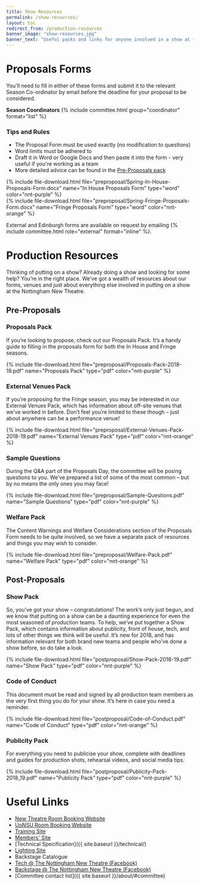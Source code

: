 ```yaml
---
title: Show Resources
permalink: /show-resources/
layout: toc 
redirect_from: /production-resources
banner_image: "show-resources.jpg"
banner_text: "Useful packs and links for anyone involved in a show at the NNT"
---
```


# Proposals Forms 

You'll need to fill in either of these forms and submit it to the relevant Season Co-ordinator by email before the deadline for your proposal to be considered.

<div class="row"><div class="col-lg-8" markdown="1">

**Season Coordinators**
{% include committee.html group="coordinator" format="list" %}

### Tips and Rules 
- The Proposal Form must be used exactly (no modification to questions)
- Word limits must be adhered to
- Draft it in Word or Google Docs and then paste it into the form - very useful if you're working as a team
- More detailed advice can be found in the [Pre-Proposals pack](#pre-proposals)

</div><div class="col-lg-4 text-lg" markdown="1">

{% include file-download.html file="preproposal/Spring-In-House-Proposals-Form.docx" name="In House Proposals Form" type="word" color="nnt-purple"  %} <br />
{% include file-download.html file="preproposal/Spring-Fringe-Proposals-Form.docx" name="Fringe Proposals Form" type="word" color="nnt-orange"  %}

External and Edinburgh forms are available on request by emailing {% include committee.html role="external" format="inline" %}.

</div></div>

# Production Resources

Thinking of putting on a show? Already doing a show and looking for some help? You’re in the right place. We’ve got a wealth of resources about our forms, venues and just about everything else involved in putting on a show at the Nottingham New Theatre.

## Pre-Proposals 

### Proposals Pack

<div class="row"><div class="col-lg-8" markdown="1">

If you’re looking to propose, check out our Proposals Pack. It’s a handy guide to filling in the proposals form for both the In House and Fringe seasons.

</div><div class="col-lg-4 text-lg-right" markdown="1">

{% include file-download.html file="preproposal/Proposals-Pack-2018-19.pdf" name="Proposals Pack" type="pdf" color="nnt-purple" %}
</div></div>

### External Venues Pack

<div class="row"><div class="col-lg-8" markdown="1">

If you’re proposing for the Fringe season, you may be interested in our External Venues Pack, which has information about off-site venues that we’ve worked in before. Don’t feel you’re limited to these though – just about anywhere can be a performance venue!

</div><div class="col-lg-4 text-lg-right" markdown="1">

{% include file-download.html file="preproposal/External-Venues-Pack-2018-19.pdf" name="External Venues Pack" type="pdf" color="nnt-orange"  %}

</div></div>

### Sample Questions

<div class="row"><div class="col-lg-8" markdown="1">

During the Q&A part of the Proposals Day, the committee will be posing questions to you. We’ve prepared a list of some of the most common – but by no means the only ones you may face!

</div><div class="col-lg-4 text-lg-right" markdown="1">

{% include file-download.html file="preproposal/Sample-Questions.pdf" name="Sample Questions" type="pdf" color="nnt-purple"  %}

</div></div>

### Welfare Pack

<div class="row"><div class="col-lg-8" markdown="1">

The Content Warnings and Welfare Considerations section of the Proposals Form needs to be quite involved, so we have a separate pack of resources and things you may wish to consider.

</div><div class="col-lg-4 text-lg-right" markdown="1">

{% include file-download.html file="preproposal/Welfare-Pack.pdf" name="Welfare Pack" type="pdf" color="nnt-orange"  %}

</div></div>

## Post-Proposals 

### Show Pack

<div class="row"><div class="col-lg-8" markdown="1">

So, you’ve got your show – congratulations! The work’s only just begun, and we know that putting on a show can be a daunting experience for even the most seasoned of production teams. To help, we’ve put together a Show Pack, which contains information about publicity, front of house, tech, and lots of other things we think will be useful. It’s new for 2018, and has information relevant for both brand new teams and people who’ve done a show before, so do take a look.

</div><div class="col-lg-4 text-lg-right" markdown="1">

{% include file-download.html file="postproposal/Show-Pack-2018-19.pdf" name="Show Pack" type="pdf" color="nnt-purple"  %}

</div></div>

### Code of Conduct 

<div class="row"><div class="col-lg-8" markdown="1">

This document must be read and signed by all production team members as the very first thing you do for your show. It’s here in case you need a reminder.

</div><div class="col-lg-4 text-lg-right" markdown="1">

{% include file-download.html file="postproposal/Code-of-Conduct.pdf" name="Code of Conduct" type="pdf" color="nnt-orange"  %}

</div></div>

### Publicity Pack

<div class="row"><div class="col-lg-8" markdown="1">

For everything you need to publicise your show, complete with deadlines and guides for production shots, rehearsal videos, and social media tips.

</div><div class="col-lg-4 text-lg-right" markdown="1">

{% include file-download.html file="postproposal/Publicity-Pack-2018_19.pdf" name="Publicity Pack" type="pdf" color="nnt-purple"  %}

</div></div>

<!-- 
### Backstage Pack 

This pack will contain all the information you need for the backstage areas of the theatre. This is most useful for set designers/builders and the tech team, but is also useful for production teams as it has diagrams and measurements of the spaces in all of the most common seating configurations.
 -->

# Useful Links 

- [New Theatre Room Booking Website](http://rooms.newtheatre.org.uk)
- [UoNSU Room Booking Website](https://eu.jotform.com/uonsusocs/roombookings)
- [Training Site](http://training.newtheatre.org.uk)
- [Members' Site](http://members.newtheatre.org.uk) 
- [Technical Specification]({{ site.baseurl }}/technical/) 
- [Lighting Site](http://lx.newtheatre.org.uk) 
- Backstage Catalogue 
- [Tech @ The Nottingham New Theatre (Facebook)](http://facebook.com/groups/nnt.tech/)
- [Backstage @ The Nottingham New Theatre (Facebook)](https://www.facebook.com/groups/218639774895331)
- [Committee contact list]({{ site.baseurl }}/about/#committee)
